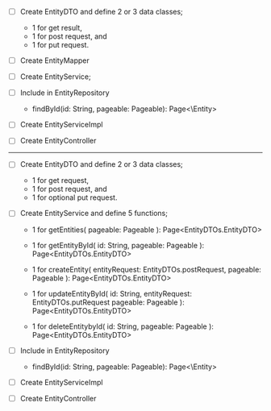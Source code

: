 - [ ] Create EntityDTO and define 2 or 3 data classes; 
	-  1 for get result, 
	-  1 for post request, and 
	-  1 for put request.

- [ ] Create EntityMapper

- [ ] Create EntityService;

- [ ] Include in EntityRepository 
	- findById(id: String, pageable: Pageable): Page<\Entity>

- [ ] Create EntityServiceImpl
- [ ] Create EntityController


_______________________________________________________

- [ ] Create EntityDTO and define 2 or 3 data classes; 
	- 1 for get request, 
	- 1 for post request, and 
	- 1 for optional put request.



- [ ] Create EntityService and define 5 functions;
	- 1 for getEntities(
			pageable: Pageable
		): Page<EntityDTOs.EntityDTO>
		
	- 1 for getEntityById(
			id: String, 
			pageable: Pageable
		): Page<EntityDTOs.EntityDTO>
		
	- 1 for createEntity(
			entityRequest: EntityDTOs.postRequest, 
			pageable: Pageable
		): Page<EntityDTOs.EntityDTO>
		
	- 1 for updateEntityById(
			id: String, 
			entityRequest: EntityDTOs.putRequest
			pageable: Pageable
		): Page<EntityDTOs.EntityDTO>
		
	- 1 for deleteEntitybyId(
			id: String, 
			pageable: Pageable
		): Page<EntityDTOs.EntityDTO>


- [ ] Include in EntityRepository 
	- findById(id: String, pageable: Pageable): Page<\Entity>


- [ ] Create EntityServiceImpl
- [ ] Create EntityController
